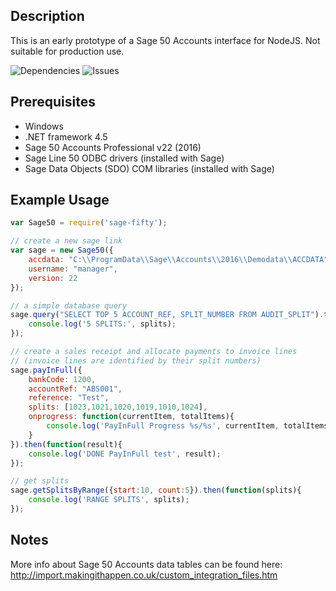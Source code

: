 Description
-----------
This is an early prototype of a Sage 50 Accounts interface for NodeJS. Not suitable for production use.

![Dependencies](https://david-dm.org/mikuso/sage-fifty.svg)
![Issues](https://img.shields.io/github/issues/mikuso/sage-fifty.svg)

Prerequisites
-------------
* Windows
* .NET framework 4.5
* Sage 50 Accounts Professional v22 (2016)
* Sage Line 50 ODBC drivers (installed with Sage)
* Sage Data Objects (SDO) COM libraries (installed with Sage)


Example Usage
-------------

```js
var Sage50 = require('sage-fifty');

// create a new sage link
var sage = new Sage50({
	accdata: "C:\\ProgramData\\Sage\\Accounts\\2016\\Demodata\\ACCDATA",
	username: "manager",
	version: 22
});

// a simple database query
sage.query("SELECT TOP 5 ACCOUNT_REF, SPLIT_NUMBER FROM AUDIT_SPLIT").then(function(splits){
	console.log('5 SPLITS:', splits);
});

// create a sales receipt and allocate payments to invoice lines
// (invoice lines are identified by their split numbers)
sage.payInFull({
	bankCode: 1200,
	accountRef: "ABS001",
	reference: "Test",
	splits: [1023,1021,1020,1019,1010,1024],
	onprogress: function(currentItem, totalItems){
		console.log('PayInFull Progress %s/%s', currentItem, totalItems);
	}
}).then(function(result){
	console.log('DONE PayInFull test', result);
});

// get splits
sage.getSplitsByRange({start:10, count:5}).then(function(splits){
	console.log('RANGE SPLITS', splits);
});

```

Notes
-----
More info about Sage 50 Accounts data tables can be found here:
http://import.makingithappen.co.uk/custom_integration_files.htm
